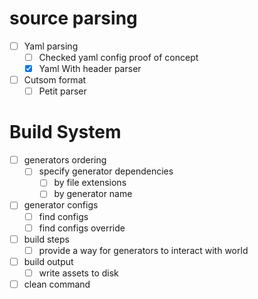 # source parsing
- [ ] Yaml parsing
  - [ ] Checked yaml config proof of concept
  - [X] Yaml With header parser
- [ ] Cutsom format
  - [ ] Petit parser

# Build System
  - [ ] generators ordering
    - [ ] specify generator dependencies
      - [ ] by file extensions
      - [ ] by generator name
  - [ ] generator configs
    - [ ] find configs
    - [ ] find configs override
  - [ ] build steps
    - [ ] provide a way for generators to interact with world
  - [ ] build output
    - [ ] write assets to disk
  - [ ] clean command